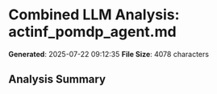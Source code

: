 # Combined LLM Analysis: actinf_pomdp_agent.md

**Generated**: 2025-07-22 09:12:35
**File Size**: 4078 characters

## Analysis Summary

